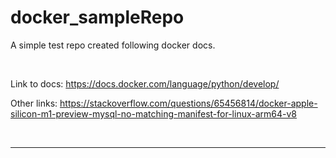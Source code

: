 # docker_sampleRepo

A simple test repo created following docker docs. 

<br> 

Link to docs: https://docs.docker.com/language/python/develop/
<br>

Other links: https://stackoverflow.com/questions/65456814/docker-apple-silicon-m1-preview-mysql-no-matching-manifest-for-linux-arm64-v8

<br>

------------------------
